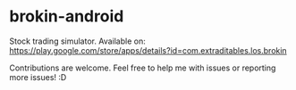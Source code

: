 # brokin-android
Stock trading simulator. Available on: https://play.google.com/store/apps/details?id=com.extraditables.los.brokin

Contributions are welcome. Feel free to help me with issues or reporting more issues! :D
